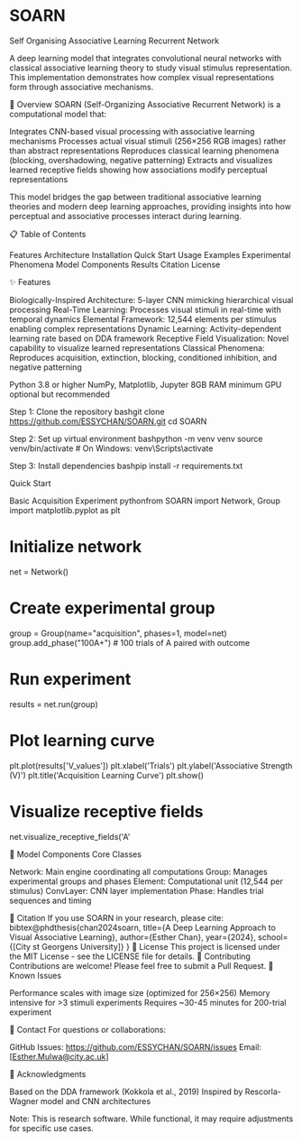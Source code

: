 # SOARN
Self Organising Associative Learning Recurrent Network 


A deep learning model that integrates convolutional neural networks with classical associative learning theory to study visual stimulus representation. This implementation demonstrates how complex visual representations form through associative mechanisms.

🎯 Overview
SOARN (Self-Organizing Associative Recurrent Network) is a computational model that:

Integrates CNN-based visual processing with associative learning mechanisms
Processes actual visual stimuli (256×256 RGB images) rather than abstract representations
Reproduces classical learning phenomena (blocking, overshadowing, negative patterning)
Extracts and visualizes learned receptive fields showing how associations modify perceptual representations

This model bridges the gap between traditional associative learning theories and modern deep learning approaches, providing insights into how perceptual and associative processes interact during learning.

📋 Table of Contents

Features
Architecture
Installation
Quick Start
Usage Examples
Experimental Phenomena
Model Components
Results
Citation
License

✨ Features

Biologically-Inspired Architecture: 5-layer CNN mimicking hierarchical visual processing
Real-Time Learning: Processes visual stimuli in real-time with temporal dynamics
Elemental Framework: 12,544 elements per stimulus enabling complex representations
Dynamic Learning: Activity-dependent learning rate based on DDA framework
Receptive Field Visualization: Novel capability to visualize learned representations
Classical Phenomena: Reproduces acquisition, extinction, blocking, conditioned inhibition, and negative patterning


Python 3.8 or higher
NumPy, Matplotlib, Jupyter
8GB RAM minimum
GPU optional but recommended

Step 1: Clone the repository
bashgit clone https://github.com/ESSYCHAN/SOARN.git
cd SOARN

Step 2: Set up virtual environment
bashpython -m venv venv
source venv/bin/activate  # On Windows: venv\Scripts\activate

Step 3: Install dependencies
bashpip install -r requirements.txt


Quick Start

Basic Acquisition Experiment
pythonfrom SOARN import Network, Group
import matplotlib.pyplot as plt

# Initialize network
net = Network()

# Create experimental group
group = Group(name="acquisition", phases=1, model=net)
group.add_phase("100A+")  # 100 trials of A paired with outcome

# Run experiment
results = net.run(group)

# Plot learning curve
plt.plot(results['V_values'])
plt.xlabel('Trials')
plt.ylabel('Associative Strength (V)')
plt.title('Acquisition Learning Curve')
plt.show()

# Visualize receptive fields
net.visualize_receptive_fields('A'

🔧 Model Components
Core Classes

Network: Main engine coordinating all computations
Group: Manages experimental groups and phases
Element: Computational unit (12,544 per stimulus)
ConvLayer: CNN layer implementation
Phase: Handles trial sequences and timing


📝 Citation
If you use SOARN in your research, please cite:
bibtex@phdthesis{chan2024soarn,
  title={A Deep Learning Approach to Visual Associative Learning},
  author={Esther Chan},
  year={2024},
  school={[City st Georgens University]}
}
📄 License
This project is licensed under the MIT License - see the LICENSE file for details.
🤝 Contributing
Contributions are welcome! Please feel free to submit a Pull Request.
🐛 Known Issues

Performance scales with image size (optimized for 256×256)
Memory intensive for >3 stimuli experiments
Requires ~30-45 minutes for 200-trial experiment

📧 Contact
For questions or collaborations:

GitHub Issues: https://github.com/ESSYCHAN/SOARN/issues
Email: [Esther.Mulwa@city.ac.uk]

🙏 Acknowledgments

Based on the DDA framework (Kokkola et al., 2019)
Inspired by Rescorla-Wagner model and CNN architectures


Note: This is research software. While functional, it may require adjustments for specific use cases.
